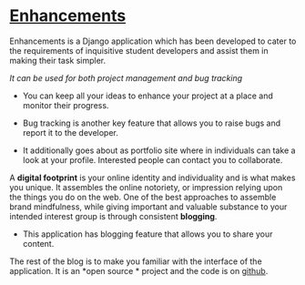 # [Enhancements](https://github.com/gade-raghav/project-enhancements)

Enhancements is a Django application which has been developed to cater to the requirements of inquisitive student developers and assist them in making their task simpler. 

*It can be used for both project management and bug tracking*

- You can keep all your ideas to enhance your project at a place and monitor their progress.

- Bug tracking is another key feature that allows you to raise bugs and report it to the developer.

- It additionally goes about as portfolio site where in individuals can take a look at your profile. Interested people can contact you to collaborate. 


A **digital footprint** is your online identity and individuality and is what makes you unique.
It assembles the online notoriety, or impression relying upon the things you do on the web.
One of the best approaches to assemble brand mindfulness, while giving important and valuable substance to your intended interest group is through consistent **blogging**.

- This application has blogging feature that allows you to share your content.

The rest of the blog is to make you familiar with the interface of the application. It is an *open source *  project and the code is on  [github](https://github.com/gade-raghav/project-enhancements).




